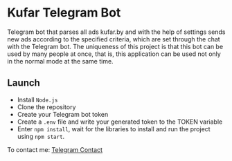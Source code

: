 # Kufar Telegram Bot 

Telegram bot that parses all ads kufar.by and with the help of settings sends new ads according to the specified criteria, which are set through the chat with the Telegram bot.
The uniqueness of this project is that this bot can be used by many people at once, that is, this application can be used not only in the normal mode at the same time.

## Launch 
- Install `Node.js`
- Clone the repository 
- Create your Telegram bot token 
- Create a `.env` file and write your generated token to the TOKEN variable 
- Enter `npm install`, wait for the libraries to install and run the project using `npm start`. 

To contact me: [Telegram Contact][1]

[1]: https://t.me/tarasoff_da

